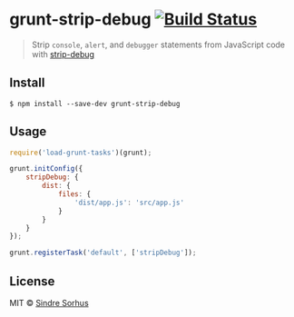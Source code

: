 # grunt-strip-debug [![Build Status](https://travis-ci.org/sindresorhus/grunt-strip-debug.svg?branch=master)](https://travis-ci.org/sindresorhus/grunt-strip-debug)

> Strip `console`, `alert`, and `debugger` statements from JavaScript code with [strip-debug](https://github.com/sindresorhus/strip-debug)


## Install

```
$ npm install --save-dev grunt-strip-debug
```


## Usage

```js
require('load-grunt-tasks')(grunt);

grunt.initConfig({
	stripDebug: {
		dist: {
			files: {
				'dist/app.js': 'src/app.js'
			}
		}
	}
});

grunt.registerTask('default', ['stripDebug']);
```


## License

MIT © [Sindre Sorhus](https://sindresorhus.com)
